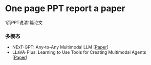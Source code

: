 # One page PPT report a paper
1页PPT说清1篇论文 

### 多模态
- NExT-GPT: Any-to-Any Multimodal LLM [[Paper](https://arxiv.org/abs/2309.05519)]
- LLaVA-Plus: Learning to Use Tools for Creating Multimodal Agents [[Paper](https://arxiv.org/abs/2311.05437)]
